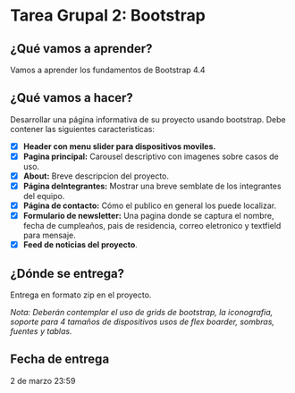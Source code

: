 # Tarea Grupal 2: Bootstrap

## ¿Qué vamos a aprender?

Vamos a aprender los fundamentos de Bootstrap 4.4

## ¿Qué vamos a hacer?

Desarrollar una página informativa de su proyecto usando bootstrap. Debe contener las siguientes caracteristicas:

- [x] **Header con menu slider para dispositivos moviles.**
- [x] **Pagina principal:** Carousel descriptivo con imagenes sobre casos de uso.
- [x] **About:** Breve descripcion del proyecto.
- [x] **Página deIntegrantes:**  Mostrar una breve semblate de los integrantes del equipo.
- [x] **Página de contacto:** Cómo el publico en general los puede localizar.
- [x] **Formulario de newsletter:** Una pagina donde se captura el nombre, fecha de cumpleaños, pais de residencia, correo eletronico y textfield para mensaje.
- [x] **Feed de noticias del proyecto**.

## ¿Dónde se entrega?

Entrega en formato zip en el proyecto.

*Nota: Deberán contemplar el uso de grids de bootstrap, la iconografia, soporte para 4 tamaños de dispositivos usos de flex boarder, sombras, fuentes y tablas.*

## Fecha de entrega

2 de marzo 23:59